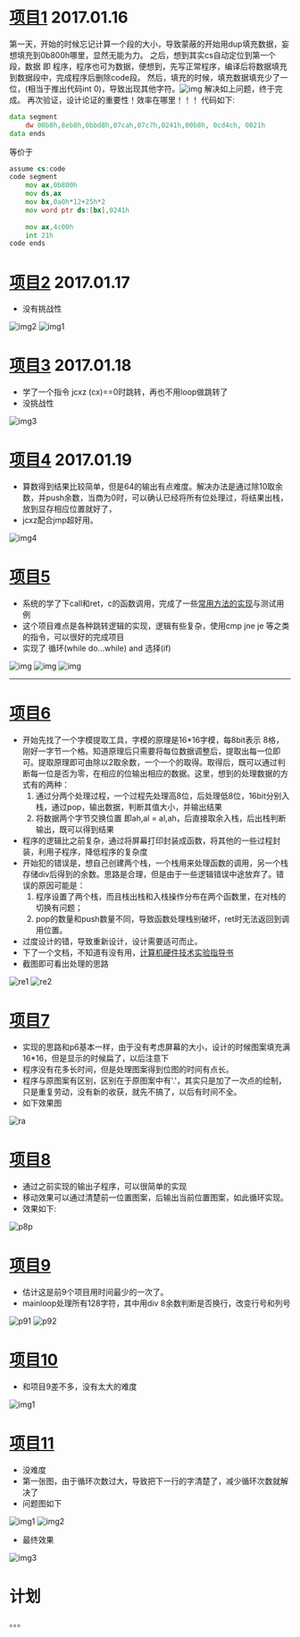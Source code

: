 # [项目1](https://github.com/ExFly/CsLearning/blob/master/Language/ASM/holiday/p1/p1.asm) 2017.01.16

第一天，开始的时候忘记计算一个段的大小，导致蒙蔽的开始用dup填充数据，妄想填充到0b800h哪里，显然无能为力。
之后，想到其实cs自动定位到第一个段，数据 即 程序，程序也可为数据，便想到，先写正常程序，编译后将数据填充到数据段中，完成程序后删除code段。
然后，填充的时候，填充数据填充少了一位，(相当于推出代码int 0)，导致出现其他字符。![img](p1/1.png)
解决如上问题，终于完成。
再次验证，设计论证的重要性！效率在哪里！！！
代码如下:
```asm
data segment
	dw 00b8h,8eb8h,0bbd8h,07cah,07c7h,0241h,00b8h, 0cd4ch, 0021h
data ends
```
等价于
```asm
assume cs:code
code segment
	mov ax,0b800h
	mov ds,ax
	mov bx,0a0h*12+25h*2
	mov word ptr ds:[bx],0241h
	
	mov ax,4c00h
	int 21h
code ends
```

# [项目2](https://github.com/ExFly/CsLearning/blob/master/Language/ASM/holiday/p2/p2.asm) 2017.01.17
* 没有挑战性

![img2](p2/1.png) ![img1](p2/result.png)

# [项目3](https://github.com/ExFly/CsLearning/blob/master/Language/ASM/holiday/p3/p3.asm) 2017.01.18
* 学了一个指令 jcxz (cx)==0时跳转，再也不用loop做跳转了
* 没挑战性

![img3](p3/1.png)

# [项目4](https://github.com/ExFly/CsLearning/blob/master/Language/ASM/holiday/p4/p41.asm) 2017.01.19
* 算数得到结果比较简单，但是64的输出有点难度。解决办法是通过除10取余数，并push余数，当商为0时，可以确认已经将所有位处理过，将结果出栈，放到显存相应位置就好了，
* jcxz配合jmp超好用。

![img4](p4/1.png)

# [项目5](https://github.com/ExFly/CsLearning/blob/master/Language/ASM/holiday/p5/p51.asm)
* 系统的学了下call和ret，c的函数调用，完成了一些[常用方法的实现](https://github.com/ExFly/CsLearning/blob/master/Language/ASM/subprocess)与测试用例
* 这个项目难点是各种跳转逻辑的实现，逻辑有些复杂，使用cmp jne je 等之类的指令，可以很好的完成项目
* 实现了 循环(while do...while) and 选择(if)

![img](p5/img/51_get_alph.png)
![img](p5/img/51_format_alph.png)
![img](p5/img/print_result.png)

------

# [项目6](https://github.com/ExFly/CsLearning/blob/master/Language/ASM/holiday/p6/p6.asm)
* 开始先找了一个字模提取工具，字模的原理是16*16字模，每8bit表示 8格，刚好一字节一个格。知道原理后只需要将每位数据调整后，提取出每一位即可。提取原理即可由除以2取余数，一个一个的取得。取得后，既可以通过判断每一位是否为零，在相应的位输出相应的数据。这里，想到的处理数据的方式有的两种：
	1. 通过分两个处理过程，一个过程先处理高8位，后处理低8位，16bit分别入栈，通过pop，输出数据，判断其值大小，并输出结果 
	2. 将数据两个字节交换位置 即ah,al = al,ah，后直接取余入栈，后出栈判断输出，既可以得到结果
* 程序的逻辑比之前复杂，通过将屏幕打印封装成函数，将其他的一些过程封装，利用子程序，降低程序的复杂度
* 开始犯的错误是，想自己创建两个栈，一个栈用来处理函数的调用，另一个栈存储div后得到的余数。思路是合理，但是由于一些逻辑错误中途放弃了。错误的原因可能是：
	1. 程序设置了两个栈，而且栈出栈和入栈操作分布在两个函数里，在对栈的切换有问题；
	2. pop的数量和push数量不同，导致函数处理栈别破坏，ret时无法返回到调用位置。
* 过度设计的错，导致重新设计，设计需要适可而止。
* 下了一个文档，不知道有没有用，[计算机硬件技术实验指导书](p6/计算机硬件技术实验指导书.doc)
* 截图即可看出处理的思路

![re1](p6/img/result1.png)
![re2](p6/img/result2.png)

# [项目7](https://github.com/ExFly/CsLearning/blob/master/Language/ASM/holiday/p7/p7.asm)
* 实现的思路和p6基本一样，由于没有考虑屏幕的大小，设计的时候图案填充满16*16，但是显示的时候扁了，以后注意下
* 程序没有花多长时间，但是处理图案得到位图的时间有点长。
* 程序与原图案有区别，区别在于原图案中有'.'，其实只是加了一次点的绘制，只是重复劳动，没有新的收获，就先不搞了，以后有时间不全。
* 如下效果图

![ra](p7/img/r1.gif)


# [项目8](https://github.com/ExFly/CsLearning/blob/master/Language/ASM/holiday/p8/p8.asm)
* 通过之前实现的输出子程序，可以很简单的实现
* 移动效果可以通过清楚前一位置图案，后输出当前位置图案，如此循环实现。
* 效果如下:

![p8p](p8/img/p8.gif)

# [项目9](https://github.com/ExFly/CsLearning/blob/master/Language/ASM/holiday/p9/p9.asm)
* 估计这是前9个项目用时间最少的一次了。
* mainloop处理所有128字符，其中用div 8余数判断是否换行，改变行号和列号

![p91](p9/img/p9.gif)
![p92](p9/img/p92.gif)

# [项目10](https://github.com/ExFly/CsLearning/blob/master/Language/ASM/holiday/p10/p10.asm)
* 和项目9差不多，没有太大的难度

![img1](p10/img/p10.gif)

# [项目11](https://github.com/ExFly/CsLearning/blob/master/Language/ASM/holiday/p11/p11.asm)
* 没难度
* 第一张图，由于循环次数过大，导致把下一行的字清楚了，减少循环次数就解决了
* 问题图如下

![img1](p11/img/p11-1.gif)
![img2](p11/img/p11-2.gif)

* 最终效果

![img3](p11/img/p11-3.gif)

# 计划
。。。

